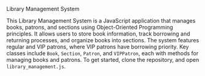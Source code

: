 Library Management System

This Library Management System is a JavaScript application that manages books, patrons, and sections using Object-Oriented Programming principles. It allows users to store book information, track borrowing and returning processes, and organize books into sections. The system features regular and VIP patrons, where VIP patrons have borrowing priority. Key classes include `Book`, `Section`, `Patron`, and `VIPPatron`, each with methods for managing books and patrons. To get started, clone the repository, and open `library_management.js`. 
